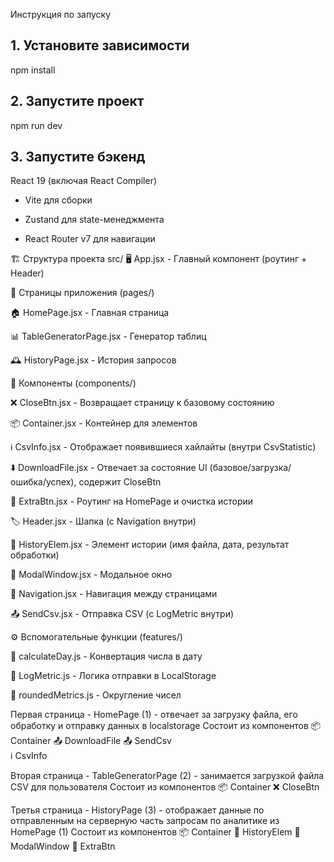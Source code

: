 Инструкция по запуску
## 1. Установите зависимости
npm install
## 2. Запустите проект
npm run dev
## 3. Запустите бэкенд

React 19 (включая React Compiler)

- Vite для сборки
  
- Zustand для state-менеджмента

- React Router v7 для навигации

🏗️ Структура проекта
src/
🖥️ App.jsx - Главный компонент (роутинг + Header)

📄 Страницы приложения (pages/)

🏠 HomePage.jsx - Главная страница

📊 TableGeneratorPage.jsx - Генератор таблиц

🕰️ HistoryPage.jsx - История запросов

🧩 Компоненты (components/)

❌ CloseBtn.jsx - Возвращает страницу к базовому состоянию

📦 Container.jsx - Контейнер для элементов

ℹ️ CsvInfo.jsx - Отображает появившиеся хайлайты (внутри CsvStatistic)

⬇️ DownloadFile.jsx - Отвечает за состояние UI (базовое/загрузка/ошибка/успех), содержит CloseBtn

🔄 ExtraBtn.jsx - Роутинг на HomePage и очистка истории

🏷️ Header.jsx - Шапка (с Navigation внутри)

📜 HistoryElem.jsx - Элемент истории (имя файла, дата, результат обработки)

🔢 ModalWindow.jsx - Модальное окно

🧭 Navigation.jsx - Навигация между страницами

📤 SendCsv.jsx - Отправка CSV (с LogMetric внутри)

⚙️ Вспомогательные функции (features/)

📅 calculateDay.js - Конвертация числа в дату

📝 LogMetric.js - Логика отправки в LocalStorage

🔢 roundedMetrics.js -  Округление чисел

Первая страница - HomePage (1) - отвечает за загрузку файла, его обработку и отправку данных в localstorage
Состоит из компонентов 
📦 Container
📤 DownloadFile 
📤 SendCsv  
ℹ️ CsvInfo

Вторая страница - TableGeneratorPage (2) - занимается загрузкой файла CSV для пользователя
Состоит из компонентов 
📦 Container
❌ CloseBtn

Третья страница - HistoryPage (3) - отображает данные по отправленным на серверную часть запросам по аналитике из HomePage (1)
Состоит из компонентов
📦 Container
📜 HistoryElem
🔢 ModalWindow
🔄 ExtraBtn
